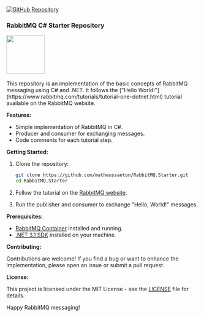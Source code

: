 [![GitHub Repository](https://img.shields.io/badge/GitHub-Repository-brightgreen?logo=github)](https://github.com/yourusername/rabbitmq-csharp-tutorial)

### RabbitMQ C# Starter Repository

<div style="align: center; justify-content: center; display: flex; flex-direction: column">
  <img height="100px" src="https://icon.icepanel.io/Technology/svg/RabbitMQ.svg"/>
</div>
<br/>
This repository is an implementation of the basic concepts of RabbitMQ messaging using C# and .NET. It follows the ["Hello World!"](https://www.rabbitmq.com/tutorials/tutorial-one-dotnet.html) tutorial available on the RabbitMQ website.

**Features:**

- Simple implementation of RabbitMQ in C#.
- Producer and consumer for exchanging messages.
- Code comments for each tutorial step.

**Getting Started:**

1. Clone the repository:

    ```bash
    git clone https://github.com/matheussanton/RabbitMQ.Starter.git
    cd RabbitMQ.Starter
    ```

2. Follow the tutorial on the [RabbitMQ website](https://www.rabbitmq.com/tutorials/tutorial-one-dotnet.html).

3. Run the publisher and consumer to exchange "Hello, World!" messages.

**Prerequisites:**

- [RabbitMQ Container](https://hub.docker.com/_/rabbitmq) installed and running.
- [.NET 3.1 SDK](https://dotnet.microsoft.com/pt-br/download/dotnet/3.1) installed on your machine.

**Contributing:**

Contributions are welcome! If you find a bug or want to enhance the implementation, please open an issue or submit a pull request.

**License:**

This project is licensed under the MIT License - see the [LICENSE](LICENSE) file for details.

Happy RabbitMQ messaging!
